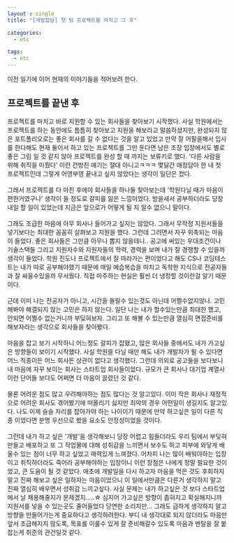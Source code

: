 ```yaml
---
layout : single
title: "[개발잡담] 첫 팀 프로젝트를 마치고 그 후"

categories:
  - etc

tags:
  - etc
---
```


이전 일기에 이어 현재의 이야기들을 적어보려 한다.<br>

## 프로젝트를 끝낸 후
프로젝트를 마치고 바로 지원할 수 있는 회사들을 찾아보기 시작했다. 사실 학원에서는 프로젝트를 하는 동안에도 틈틈히 찾아보고 지원을 해보라고 말씀하셨지만, 완성되지 않은 포트폴리오로는 좋은 회사를 갈 수 없다는 것을 알고 있었고 만약 잘 어필을해서 입사를 한다해도 현재 둘이서 하고 있는 프로젝트를 그만 둔다면 남은 조장 입장에서도 별로 좋은 그림 일 것 같지 않아 프로젝트를 완성 할 때 까지는 보류키로 했다. '다른 사람을 위해 취직을 미뤘다' 이런 건방진 얘기는 절대 아니고ㅋㅋㅋ 몇달간 애정담아 한 내 첫 프로젝트인데 그렇게 어영부영 끝내고 싶지 않았다는 생각이 일단은 컸다. <br> <br> 그래서 프로젝트를 다 마친 후에야 회사들을 하나둘 찾아보는데 '학원다닐 때가 마음이 편한거였구나' 생각이 들 정도로 갈피를 잃은 느낌이었다. 밤을새서 공부하더라도 당장 내일 할 일이 있었는데 지금은 앞으로가 어떻게 될 지 알수 없으니 말이다.<br> <br> 그래도 조급한 마음에 아무 회사나 들어가고 싶지는 않았다. 그래서 무작정 지원서들을 넣기보다는 최대한 꼼꼼히 살펴보고 지원을 했다. 그런데 그러면서 자꾸 위축되는 마음이 들었다. 좋은 회사들은 그만큼 아무나 뽑지 않을테니.. 공고에 써있는 우대조건이나 기술스택들 그리고 지원자수와 지원자들의 학력, 경력을 보며 내가 잘 경쟁할 수 있을까 생각이 들었다. 학원 진도나 프로젝트에서 잘 따라가는 편이었다고 해도 CS나 코딩테스트는 내가 따로 공부해야했기 때문에 매일 예습복습을 마치고 독학한 지식으로 전공자들과 잘 싸울수있을까 무서웠다. 직접 마주하는 현실은 훨씬 더 냉정할 것이란걸 알기 때문이다.<br> <br> 근데 이미 나는 전공자가 아니고, 시간을 돌릴수 있는것도 아닌데 어쩔수없지않나. 고민해봐야 해결되지 않는 고민은 하지 않는다. 일단 나는 내가 할수있는만큼 최대한 했고, 안되면 어쩔수 없는거니까 부딪혀보자. 그리고 또 해볼 수 있는만큼 열심히 면접준비를 해보자라는 생각으로 회사들을 찾아봤다.<br> <br> 마음을 잡고 보기 시작하니 어느정도 갈피가 잡혔고, 많은 회사들 중에서도 내가 가고싶은 방향들이 보이기 시작했다. 사실 학원을 다닐 때만 해도 내가 개발자가 될 수 있다면 어느 직종이든 어느 회사든 상관이 없다고 생각했다. 그런데 의외로 공고들을 보다보니 내 마음에 자꾸 보이는 회사는 스타트업 회사들이었다. 규모가 큰 회사나 대기업 계열사 이런 단어들 보다도 어쩌면 더 마음이 끌렸던 것 같다.<br> <br> 물론 어려운 점도 많고 우려해야하는 점도 많다는 것 알고있다. 이미 작은 회사나 재정적으로 어려운 회사도 겪어봤기에 떠올리기 싫지만 최악의 경우 어떤일이 생길지도 알고있다. 나도 이제 슬슬 자리를 잡아가야 하는 나이이기 때문에 만약 하고싶은 일이 다른 직종 이었다면 분명 우선으로 봤을 요소도 안정성이었을 것이다.<br> <br> 그런데 내가 하고 싶은 '개발'을 생각해보니 당장 어렵고 힘들더라도 우리 팀에서 부딪혀 만들고 배포하고 또 그 작업물에 대해 성취감을 느끼면서 보수도 하고 피부에 와닿게 배울수 있는 점이 너무 하고 싶었고 매력있게 느껴졌다. 어차피 나는 많이 배워야하는 입장이고 취직하더라도 죽어라 공부해야하는 입장이니 이런 장점은 나에게 정말 필요한 것이었고, 큰 도움이 될 것 같았다. 애초에 개발일을 다시 하고자 마음을 먹은 것도 후회하지 말고 진짜 해보고 싶은 일하자는 마음이었으니 이 일에서만큼은 다른거 생각하지 말고 진짜 열심히 배우면서 성취감 느끼고싶다. 사실 문제는 내가 하고싶은 것 보다 스타트업에서 날 채용해줄지가 문제겠지.....☆ 심지어 가고싶은 방향이 좁혀지고 확실해지니까 지원서를 넣을 수 있는곳도 줄어들었다 당연한 소리지만... 그래도 급하게 생각하지 말고 방향을 만들어가는게 중요하다고 생각하려한다. 부디 내 생각대로 되지 않더라도 마음만 앞서 조급해지지 않도록, 목표를 이룰수 있게 잘 준비해갈수 있도록 마음과 멘탈을 잘 붙잡는게 취준의 관건일것 같다.<br><br><br> 
